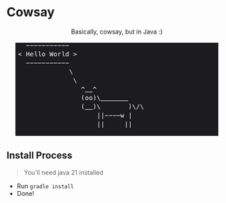 # Cowsay
<p align="center">
  Basically, cowsay, but in Java :)<br><br>
  <img src="./assets/img.png"  alt="Cow saying Hello World"/>
</p>

## Install Process
> You'll need java 21 installed
- Run `gradle install`
- Done!